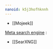 ```yaml
---
nanoid: k5j3hofhknnh
---
```

- [[Mojeek]]

[Meta search engine](https://en.wikipedia.org/wiki/Metasearch_engine) :

- [[SearXNG]]

